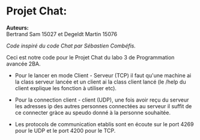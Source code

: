 # Projet Chat:

**Auteurs:**	
Bertrand    Sam     15027 et 
Degeldt     Martin  15076

*Code inspiré du code Chat par Sébastien Combéfis.*

Ceci est notre code pour le Projet Chat du labo 3 de Programmation avancée 2BA.

* Pour le lancer en mode Client - Serveur (TCP) il faut qu'une machine ai la class serveur lancée et un client ai la class client lancé (le /help du client explique les fonction à utiliser etc).

* Pour la connection client - client (UDP), une fois avoir reçu du serveur les adresses ip des autres personnes connectées au serveur il suffit de ce connecter gràce au speudo donné à la personne souhaitée.

* Les protocols de communication etablis sont en écoute sur le port 4269 pour le UDP et le port 4200 pour le TCP.
